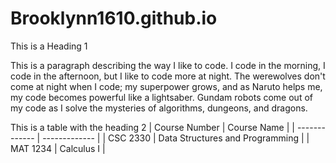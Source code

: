 # Brooklynn1610.github.io
This is a Heading 1

This is a paragraph describing the way I like to code. I code in the morning, I code in the afternoon, but I like to code more at night. The werewolves don't come at night when I code; my superpower grows, and as Naruto helps me, my code becomes powerful like a lightsaber. Gundam robots come out of my code as I solve the mysteries of algorithms, dungeons, and dragons.

This is a table with the heading 2
| Course Number  | Course Name |
| ------------- | ------------- |
| CSC 2330  | Data Structures and Programming  |
| MAT 1234  | Calculus I  |
